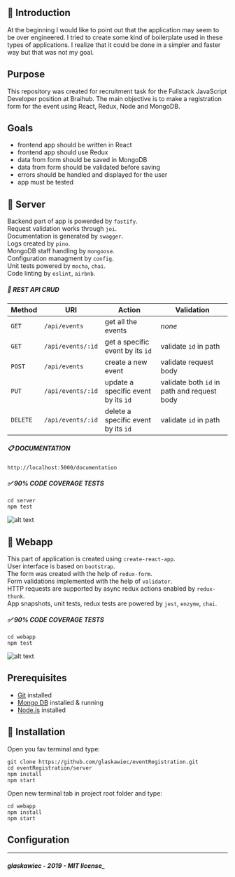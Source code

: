##  :raising_hand: Introduction

At the beginning I would like to point out that the application may seem to be over engineered.
I tried to create some kind of boilerplate used in these types of applications.
I realize that it could be done in a simpler and faster way but that was not my goal.

## Purpose

This repository was created for recruitment task for the Fullstack JavaScript Developer position at Braihub.
The main objective is to make a registration form for the event using React, Redux, Node and MongoDB.

## Goals

*  frontend app should be written in React
*  frontend app should use Redux
*  data from form should be saved in MongoDB
*  data from form should be validated before saving
*  errors should be handled and displayed for the user
*  app must be tested

## :rocket: Server
Backend part of app is powerded by `fastify`.  
Request validation works through `joi`.  
Documentation is generated by `swagger`.  
Logs created by `pino`.  
MongoDB staff handling by `mongoose`.  
Configuration managment by `config`.  
Unit tests powered by `mocha`, `chai`.  
Code linting by `eslint`, `airbnb`.  

##### :repeat: REST API CRUD 

| Method    | URI                   | Action                                  | Validation                                       |
| ---       | ---                   | ---                                     | ---                                              |
| `GET`     | `/api/events`     | get all the events                  | _none_                                           |
| `GET`     | `/api/events/:id` | get a specific event by its `id`    | validate `id` in path                            |
| `POST`    | `/api/events`     | create a new event                   | validate request body                        |
| `PUT`     | `/api/events/:id` | update a specific event by its `id`  | validate both `id` in path and request body  |
| `DELETE`  | `/api/events/:id` | delete a specific event by its `id`  | validate `id` in path                            |

##### :clipboard: DOCUMENTATION
```
http://localhost:5000/documentation
```

##### :white_check_mark: 90% CODE COVERAGE TESTS
```
cd server
npm test
```
![alt text](https://i.ibb.co/t4hdbJg/Capture.png "Tests Screen")

## :sunrise_over_mountains: Webapp
This part of application is created using `create-react-app`.  
User interface is based on `bootstrap`.  
The form was created with the help of `redux-form`.  
Form validations implemented with the help of `validator`.  
HTTP requests are supported by async redux actions enabled by `redux-thunk`.  
App snapshots, unit tests, redux tests are powered by `jest`, `enzyme`, `chai`.

##### :white_check_mark: 90% CODE COVERAGE TESTS
```
cd webapp
npm test
```
![alt text](https://i.ibb.co/jVm3kw5/Capture2.png "Tests Screen")

## Prerequisites

*  [Git](https://git-scm.com) installed
*  [Mongo DB](https://www.mongodb.com) installed & running
*  [Node.js](https://www.mongodb.com) installed

## :hammer: Installation
Open you fav terminal and type:
```
git clone https://github.com/glaskawiec/eventRegistration.git
cd eventRegistration/server
npm install
npm start
```
Open new terminal tab in project root folder and type:
```
cd webapp
npm install
npm start
```


## Configuration



---

##### glaskawiec - 2019 - MIT license_
